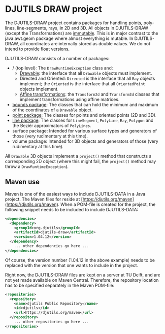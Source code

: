 # DJUTILS DRAW project

The DJUTILS-DRAW project contains packages for handling points, poly-lines, line-segments, rays, in 2D and 3D. All objects in DJUTILS-DRAW (except the Transformations) are [immutable](https://javadevcentral.com/benefits-of-immutable-class-in-java). This is in major contrast to the java.awt.geom package where almost everything is mutable. In DJUTILS-DRAW, all coordinates are internally stored as double values. We do not intend to provide float versions.

DJUTILS-DRAW consists of a number of packages:

* / (top level): The `DrawRuntimeException` class and:
    * [Drawable](drawable.md): the interface that all `Drawable` objects must implement.
    * Directed and Oriented: `Directed` is the interface that all `Ray` objects implement; the `Oriented` is the interface that all `OrientedPoint` objects implement.
    * [Affine transformations](affine.md): the `Transform2d` and `Transform3d` classes that implement transformations using affine matrices.
* [bounds package](bounds.md): The classes that can hold the minimum and maximum of the coordinates of a `Drawable` object.
* [point package](points.md): The classes for points and oriented points (2D and 3D).
* [line package](lines.md): The classes for `LineSegment`, `PolyLine`, `Ray`, `Polygon` and the Bezi&eacute;r approximators of `PolyLines`.
* surface package: Intended for various surface types and generators of those (very rudimentary at this time).
* volume package: Intended for 3D objects and generators of those (very rudimentary at this time).

All `Drawable` 3D objects implement a `project()` method that constructs a corresponding 2D object (where this might fail, the `project()` method may throw a `DrawRuntimeException`).

## Maven use

Maven is one of the easiest ways to include DJUTILS-DATA in a Java project. The Maven files for reside at [https://djutils.org/maven](https://djutils.org/maven). When a POM-file is created for the project, the following snippet needs to be included to include DJUTILS-DATA:

```xml
<dependencies>
  <dependency>
    <groupId>org.djutils</groupId>
    <artifactId>djutils-draw</artifactId>
    <version>1.04.12</version>
  </dependency>
    ... other dependencies go here ...
</dependencies>
```

Of course, the version number (1.04.12 in the above example) needs to be replaced with the version that one wants to include in the project.

Right now, the DJUTILS-DRAW files are kept on a server at TU Delft, and are not yet made available on Maven Central. Therefore, the repository location has to be specified separately in the Maven POM-file:

```xml
<repositories>
  <repository>
    <name>djutils Public Repository</name>
    <id>djutils</id>
    <url>https://djutils.org/maven</url>
  </repository>
    ... other repositories go here ...
</repositories>
```
